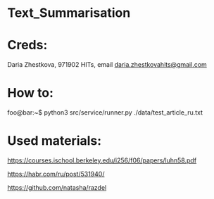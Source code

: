 # Text_Summarisation
# Creds:
Daria Zhestkova, 971902 HITs, email daria.zhestkovahits@gmail.com
# How to:
foo@bar:~$ python3 src/service/runner.py ./data/test_article_ru.txt
# Used materials:
https://courses.ischool.berkeley.edu/i256/f06/papers/luhn58.pdf

https://habr.com/ru/post/531940/

https://github.com/natasha/razdel
